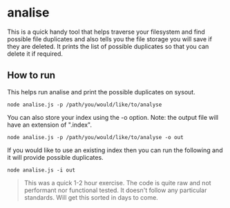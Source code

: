 # analise

This is a quick handy tool that helps traverse your filesystem and find possible file duplicates and also tells you the file storage you will save if they are deleted. It prints the list of possible duplicates so that you can delete it if required.

## How to run

This helps run analise and print the possible duplicates on sysout.
```
node analise.js -p /path/you/would/like/to/analyse
```

You can also store your index using the -o option. Note: the output file will have an extension of ".index".
```
node analise.js -p /path/you/would/like/to/analyse -o out
```

If you would like to use an existing index then you can run the following and it will provide possible duplicates.
```
node analise.js -i out
```

> This was a quick 1-2 hour exercise. The code is quite raw and not performant nor functional tested. It doesn't follow any particular standards. Will get this sorted in days to come.